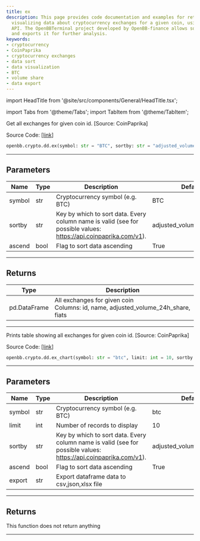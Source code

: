 ```yaml
---
title: ex
description: This page provides code documentation and examples for retrieving and
  visualizing data about cryptocurrency exchanges for a given coin, using the CoinPaprika
  API. The OpenBBTerminal project developed by OpenBB-finance allows sorting the data
  and exports it for further analysis.
keywords:
- cryptocurrency
- CoinPaprika
- cryptocurrency exchanges
- data sort
- data visualization
- BTC
- volume share
- data export
---
```


import HeadTitle from '@site/src/components/General/HeadTitle.tsx';

<HeadTitle title="crypto.dd.ex - Reference | OpenBB SDK Docs" />

import Tabs from '@theme/Tabs';
import TabItem from '@theme/TabItem';

<Tabs>
<TabItem value="model" label="Model" default>

Get all exchanges for given coin id. [Source: CoinPaprika]

Source Code: [[link](https://github.com/OpenBB-finance/OpenBBTerminal/tree/main/openbb_terminal/cryptocurrency/due_diligence/coinpaprika_model.py#L137)]

```python wordwrap
openbb.crypto.dd.ex(symbol: str = "BTC", sortby: str = "adjusted_volume_24h_share", ascend: bool = True)
```

---

## Parameters

| Name | Type | Description | Default | Optional |
| ---- | ---- | ----------- | ------- | -------- |
| symbol | str | Cryptocurrency symbol (e.g. BTC) | BTC | True |
| sortby | str | Key by which to sort data. Every column name is valid (see for possible values:<br/>https://api.coinpaprika.com/v1). | adjusted_volume_24h_share | True |
| ascend | bool | Flag to sort data ascending | True | True |


---

## Returns

| Type | Description |
| ---- | ----------- |
| pd.DataFrame | All exchanges for given coin<br/>Columns: id, name, adjusted_volume_24h_share, fiats |
---



</TabItem>
<TabItem value="view" label="Chart">

Prints table showing all exchanges for given coin id. [Source: CoinPaprika]

Source Code: [[link](https://github.com/OpenBB-finance/OpenBBTerminal/tree/main/openbb_terminal/cryptocurrency/due_diligence/coinpaprika_view.py#L194)]

```python wordwrap
openbb.crypto.dd.ex_chart(symbol: str = "btc", limit: int = 10, sortby: str = "adjusted_volume_24h_share", ascend: bool = True, export: str = "", sheet_name: Optional[str] = None)
```

---

## Parameters

| Name | Type | Description | Default | Optional |
| ---- | ---- | ----------- | ------- | -------- |
| symbol | str | Cryptocurrency symbol (e.g. BTC) | btc | True |
| limit | int | Number of records to display | 10 | True |
| sortby | str | Key by which to sort data. Every column name is valid (see for possible values:<br/>https://api.coinpaprika.com/v1). | adjusted_volume_24h_share | True |
| ascend | bool | Flag to sort data ascending | True | True |
| export | str | Export dataframe data to csv,json,xlsx file |  | True |


---

## Returns

This function does not return anything

---



</TabItem>
</Tabs>